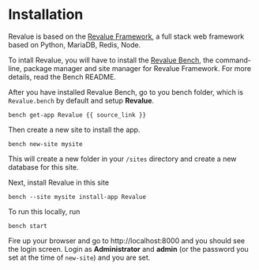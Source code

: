 <!-- title: Revalue Installation -->

# Installation

Revalue is based on the <a href="https://Revaluesoft.com">Revalue Framework</a>, a full stack web framework based on Python, MariaDB, Redis, Node.

To intall Revalue, you will have to install the <a href="https://github.com/elba7r/platform">Revalue Bench</a>, the command-line, package manager and site manager for Revalue Framework. For more details, read the Bench README.

After you have installed Revalue Bench, go to you bench folder, which is     `Revalue.bench` by default and setup **Revalue**.

    bench get-app Revalue {{ source_link }}

Then create a new site to install the app.

    bench new-site mysite

This will create a new folder in your `/sites` directory and create a new database for this site.

Next, install Revalue in this site

    bench --site mysite install-app Revalue

To run this locally, run

    bench start

Fire up your browser and go to http://localhost:8000 and you should see the login screen. Login as **Administrator** and **admin** (or the password you set at the time of `new-site`) and you are set.

<!-- jinja -->
<!-- autodoc -->
